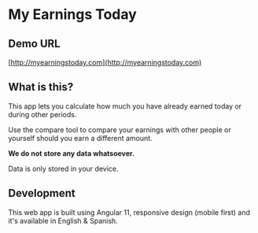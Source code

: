 # My Earnings Today

## Demo URL

[http://myearningstoday.com](http://myearningstoday.com)

## What is this?

This app lets you calculate how much you have already earned today or during other periods.

Use the compare tool to compare your earnings with other people or yourself should you earn a different amount.

**We do not store any data whatsoever.**

Data is only stored in your device.

## Development

This web app is built using Angular 11, responsive design (mobile first) and it's available in English & Spanish.
